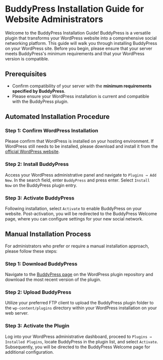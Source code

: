 # BuddyPress Installation Guide for Website Administrators

Welcome to the BuddyPress Installation Guide! BuddyPress is a versatile plugin that transforms your WordPress website into a comprehensive social networking platform. This guide will walk you through installing BuddyPress on your WordPress site. Before you begin, please ensure that your server meets BuddyPress's minimum requirements and that your WordPress version is compatible.

## Prerequisites

- Confirm compatibility of your server with the **minimum requirements specified by BuddyPress**.
- Please ensure your WordPress installation is current and compatible with the BuddyPress plugin.

## Automated Installation Procedure

### Step 1: Confirm WordPress Installation

Please confirm that WordPress is installed on your hosting environment. If WordPress still needs to be installed, please download and install it from the [official WordPress website](https://wordpress.org/).

### Step 2: Install BuddyPress

Access your WordPress administrative panel and navigate to `Plugins → Add New`. In the search field, enter `BuddyPress` and press enter. Select `Install Now` on the BuddyPress plugin entry.

### Step 3: Activate BuddyPress

Following installation, select `Activate` to enable BuddyPress on your website. Post-activation, you will be redirected to the BuddyPress Welcome page, where you can configure settings for your new social network.

## Manual Installation Process

For administrators who prefer or require a manual installation approach, please follow these steps:

### Step 1: Download BuddyPress

Navigate to the [BuddyPress page](https://wordpress.org/plugins/buddypress/) on the WordPress plugin repository and download the most recent version of the plugin.

### Step 2: Upload BuddyPress

Utilize your preferred FTP client to upload the BuddyPress plugin folder to the `wp-content/plugins` directory within your WordPress installation on your web server.

### Step 3: Activate the Plugin

Log into your WordPress administrative dashboard, proceed to `Plugins → Installed Plugins`, locate BuddyPress in the plugin list, and select `Activate`. Subsequently, you will be directed to the BuddyPress Welcome page for additional configuration.

